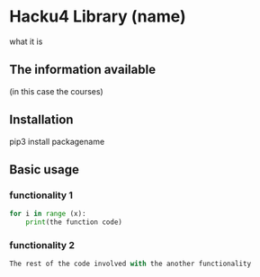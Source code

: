 # Hacku4 Library (name)
what it is

## The information available 
(in this case the courses)

## Installation
pip3 install packagename

## Basic usage
### functionality 1 

```python
for i in range (x):
    print(the function code)
```
### functionality 2
```python
The rest of the code involved with the another functionality
```
